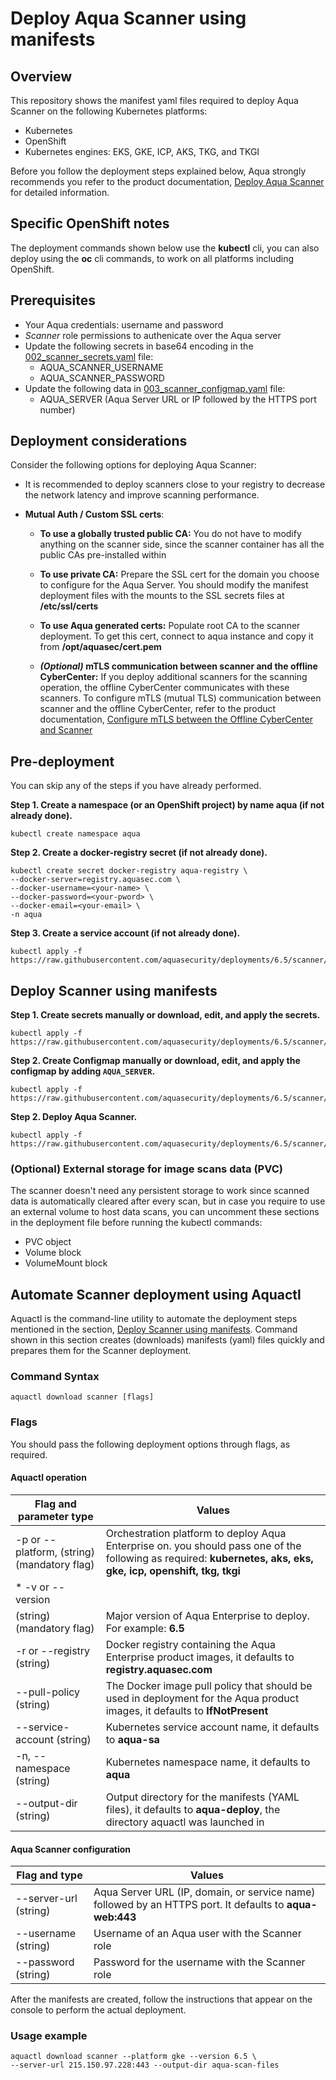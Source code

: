 # Deploy Aqua Scanner using manifests

## Overview

This repository shows the manifest yaml files required to deploy Aqua Scanner on the following Kubernetes platforms:
* Kubernetes
* OpenShift
* Kubernetes engines: EKS, GKE, ICP, AKS, TKG, and TKGI

Before you follow the deployment steps explained below, Aqua strongly recommends you refer to the product documentation, [Deploy Aqua Scanner](https://docs.aquasec.com/docs/deploy-k8s-scanners) for detailed information.

## Specific OpenShift notes
The deployment commands shown below use the **kubectl** cli, you can also deploy using the **oc** cli commands, to work on all platforms including OpenShift.

## Prerequisites

- Your Aqua credentials: username and password
- *Scanner* role permissions to authenicate over the Aqua server
- Update the following secrets in base64 encoding in the [002_scanner_secrets.yaml](./002_scanner_secrets.yaml) file:
  - AQUA_SCANNER_USERNAME
  - AQUA_SCANNER_PASSWORD
- Update the following data in [003_scanner_configmap.yaml](./003_scanner_configmap.yaml) file:
  - AQUA_SERVER (Aqua Server URL or IP followed by the HTTPS port number)

## Deployment considerations

Consider the following options for deploying Aqua Scanner:

- It is recommended to deploy scanners close to your registry to decrease the network latency and improve scanning performance.

- **Mutual Auth / Custom SSL certs**: 
  - **To use a globally trusted public CA:** You do not have to modify anything on the scanner side, since the scanner container has all the public CAs pre-installed within
  
  - **To use private CA:** Prepare the SSL cert for the domain you choose to configure for the Aqua Server. You should modify the manifest deployment files with the mounts to the SSL secrets files at **/etc/ssl/certs**
  
  - **To use Aqua generated certs:** Populate root CA to the scanner deployment. To get this cert, connect to aqua instance and copy it from **/opt/aquasec/cert.pem**
  
  - ***(Optional)* mTLS communication between scanner and the offline CyberCenter:**  If you deploy additional scanners for the scanning operation, the offline CyberCenter communicates with these scanners. To configure mTLS (mutual TLS) communication between scanner and the offline CyberCenter, refer to the product documentation, [Configure mTLS between the Offline CyberCenter and Scanner](https://docs.aquasec.com/docs/configure-mtls-between-the-offline-cybercenter-and-scanner)

## Pre-deployment

You can skip any of the steps if you have already performed.

**Step 1. Create a namespace (or an OpenShift  project) by name aqua (if not already done).**

```SHELL
kubectl create namespace aqua
```

**Step 2. Create a docker-registry secret (if not already done).**

```SHELL
kubectl create secret docker-registry aqua-registry \
--docker-server=registry.aquasec.com \
--docker-username=<your-name> \
--docker-password=<your-pword> \
--docker-email=<your-email> \
-n aqua
```

**Step 3. Create a service account (if not already done).**

```SHELL
kubectl apply -f https://raw.githubusercontent.com/aquasecurity/deployments/6.5/scanner/kubernetes_and_openshift/manifests/001_scanner_serviceAccount.yaml
```

## Deploy Scanner using manifests

**Step 1. Create secrets manually or download, edit, and apply the secrets.**

```SHELL
kubectl apply -f https://raw.githubusercontent.com/aquasecurity/deployments/6.5/scanner/kubernetes_and_openshift/manifests/002_scanner_secrets.yaml
```

**Step 2. Create Configmap manually or download, edit, and apply the configmap by adding `AQUA_SERVER`.**

```SHELL
kubectl apply -f https://raw.githubusercontent.com/aquasecurity/deployments/6.5/scanner/kubernetes_and_openshift/manifests/003_scanner_configmap.yaml
```

**Step 2. Deploy Aqua Scanner.**

```SHELL
kubectl apply -f https://raw.githubusercontent.com/aquasecurity/deployments/6.5/scanner/kubernetes_and_openshift/manifests/004_scanner_deploy.yaml
```

### (Optional) External storage for image scans data (PVC)
The scanner doesn't need any persistent storage to work since scanned data is automatically cleared after every scan, but in case you require to use an external volume to host data scans, you can uncomment these sections in the deployment file before running the kubectl commands:
* PVC object
* Volume block
* VolumeMount block

## Automate Scanner deployment using Aquactl

Aquactl is the command-line utility to automate the deployment steps mentioned in the section, [Deploy Scanner using manifests](#deploy-scanner-using-manifests). Command shown in this section creates (downloads) manifests (yaml) files quickly and prepares them for the Scanner deployment.

### Command Syntax

```SHELL
aquactl download scanner [flags]
```

### Flags
You should pass the following deployment options through flags, as required.

#### Aquactl operation

Flag and parameter type              | Values                                                |
| ---------------------- | ------------------------------------------------------------ |
| -p or --platform, (string) (mandatory flag) | Orchestration platform to deploy Aqua Enterprise on. you should pass one of the following as required: **kubernetes, aks, eks, gke, icp, openshift, tkg, tkgi**    |
| * -v or --version
(string) (mandatory flag) | Major version of Aqua Enterprise to deploy. For example: **6.5** |
| -r or --registry (string) | Docker registry containing the Aqua Enterprise product images, it defaults to **registry.aquasec.com** |
| --pull-policy (string) | The Docker image pull policy that should be used in deployment for the Aqua product images, it defaults to **IfNotPresent** |
| --service-account (string) | Kubernetes service account name, it defaults to **aqua-sa** |
| -n, --namespace (string) | Kubernetes namespace name, it defaults to **aqua** |
| --output-dir (string) | Output directory for the manifests (YAML files), it defaults to **aqua-deploy**, the directory aquactl was launched in |

#### Aqua Scanner configuration

Flag and type              | Values                                                |
| ---------------------- | ------------------------------------------------------------ |
| --server-url (string) | Aqua Server URL (IP, domain, or service name) followed by an HTTPS port. It defaults to **aqua-web:443**|
| --username (string) | Username of an Aqua user with the Scanner role|
| --password (string) | Password for the username with the Scanner role|

After the manifests are created, follow the instructions that appear on the console to perform the actual deployment.

### Usage example 

```SHELL
aquactl download scanner --platform gke --version 6.5 \
--server-url 215.150.97.228:443 --output-dir aqua-scan-files
```
